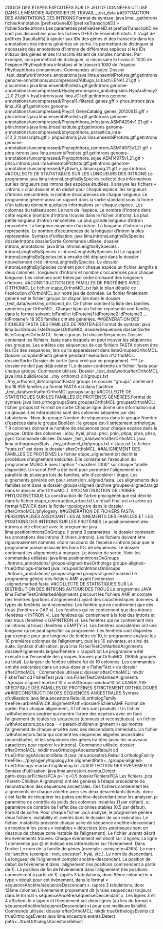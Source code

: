 #GUIDE DES ÉTAPES EXÉCUTÉES SUR LE JEU DE DONNÉEES UTILISÉ DANS LE MÉMOIRE
	##DOSSIER DE TRAVAIL
		_test_data
	##EXTRACTION DES ANNOTATIONS DES INTRONS
		Format de syntaxe:
			java lima.<plateforme>.<typeAnnotation>.getIntrons fichierAnnotation [prefixeGeneID] [prefixeTranscriptID] > fichierSortie.introns
				Les paramètres prefixeGeneID et prefixeTranscriptID ne sont pas disponibles pour les fichiers GFF3 de EnsemblProtists.
				Il s'agit de préfixes (facultatifs) à ajouter aux IDs des gènes et des transcrits dans les annotations des introns générées en sortie. Ils permettent de distinguer si nécessaire des annotations d'introns de différentes espèces si les IDs initiaux des gènes et des transcrits étaient de simples nombres. Par exemple, cela permettrait de distinguer, si nécessaire le transcrit 1000 de l'espèce Phythophthora infestans et le transcrit 1000 de l'espèce Phythophthora cinnammomi.
		Commandes utilisées:
			Dossier _test_data\work\introns_annotations
				java lima.ensemblProtists.gtf.getIntrons genome-annotations/uncompressed/Albugo_laibachii.ENA1.21.gtf > albu.introns
				java lima.ensemblProtists.gtf.getIntrons genome-annotations/uncompressed/Hyaloperonospora_arabidopsidis.HyaAraEmoy2_2.0.21.gtf > hyal.introns
				java lima.JGI.gff.getIntrons genome-annotations/uncompressed/Phyca11_filtered_genes.gff > phca.introns
				java lima.JGI.gff.getIntrons genome-annotations/uncompressed/Phyci1_GeneCatalog_genes_20120612.gff > phci.introns
				java lima.ensemblProtists.gtf.getIntrons genome-annotations/uncompressed/Phytophthora_infestans.ASM14294v1.21.gtf > phin.introns
				java lima.broadInstitute.gtf.getIntrons genome-annotations/uncompressed/phytophthora_parasitica_inra-310_2_transcripts.gtf > phpa.introns
				java lima.ensemblProtists.gtf.getIntrons genome-annotations/uncompressed/Phytophthora_ramorum.ASM14973v1.21.gtf > phra.introns
				java lima.ensemblProtists.gtf.getIntrons genome-annotations/uncompressed/Phytophthora_sojae.ASM14975v1.21.gtf > phso.introns
				java lima.ensemblProtists.gtf.getIntrons genome-annotations/uncompressed/Pythium_ultimum.pug.21.gtf > pyul.introns
	##COLLECTE DE STATISTIQUES SUR LES LONGUEURS DES INTRONS
		Le programme java lima.intronsLengthsBySpecies collecte des informations sur les longueurs des introns des espèces étudiées. Il analyse les fichiers « .introns » d’un dossier et en déduit pour chaque espèce:
			les longueurs d’introns rencontrées.
			le nombre d’occurences de chaque longueur.
		Le programme génère aussi un rapport dans la sortie standard sous la forme d’un tableau donnant quelques informations sur chaque espèce. Les colonnes du tableau sont:
			Le nom de l’espèce.
			Le nombre d’introns dans cette espèce (nombre d’introns trouvés dans le fichier .introns).
			La plus petite longueur d’intron rencontrée.
			La plus grande longueur d’intron rencontrée.
			La longueur moyenne d’un intron.
			La longueur d’intron la plus représentée.
			Le nombre d’occurrences de la longueur d’intron la plus représentée.
		Syntaxe d'utilisation:
			java lima.intronsLengthsBySpecies dossierIntrons dossierSortie
		Commande utilisée: dossier introns_annotations:
			java lima.intronsLengthsBySpecies . intronsLengthsBySpecies > intronsLenghtsBySpecies.txt
		Le rapport intronsLenghtsBySpecies.txt a ensuite été déplacé dans le dossier nouvellement créé intronsLenghtsBySpecies.
		Le dossier intronsLengthsBySpecies contient pour chaque espèce un fichier .lengths à deux colonnes : longueurs d’introns et nombre d’occurences pour chaque longueur. Les colonnes sont triées par ordre croissant des longueurs d’introns.
	##CONSTRUCTION DES FAMILLES DE PROTÉINES AVEC ORTHOMCL
		Le fichier etape_OrthoMCL.txt fait le bilan détaillé de l'exécution d'OrthoMCL sur notre jeu de données.
		Le fichier finalement généré est le fichier groups.txt disponible dans le dossier _test_data/work/my_orthomcl_dir.
		Ce fichier contient la liste des familles générées par OrthoMCL. Chaque ligne du fichier représente une famille, dans le format suivant:
			idFamille: idProteine1 idProteine2 idProteine3 ... idProteineN
		18 955 familles ont été générées.
	##GÉNÉRATION DES FICHIERS FASTA DES FAMILLES DE PROTÉINES
		Format de syntaxe:
			java lima.builGroups listeGroupesOrthoMCL dossierSequences dossierSortie
				listeGroupesOrthoMCL: fichier groups.txt
				dossierSequences
					Dossier contenant les fichiers .fasta dans lesquels on peut trouver les séquences des groupes.
					Les entêtes des séquences de ces fichiers FASTA doivent être les IDs des séquences, tels qu'ils apparaissent dans listeGroupesOrthoMCL.
					Dossier compliantFasta généré pendant l'exécution d'OrthoMCL.
				dossierSortie
					Dossier de sortie (sera créé par ce programme). *** Le dossier ne doit pas déjà exister !
					Le dossier contiendra un fichier .fasta pour chaque groupe.
		Commande utilisée:
			Dossier _test_data\work\afterOrthoMCL
				java lima.buildGroups ../my_orthomcl_dir/groups.txt ../my_orthomcl_dir/compliantFasta/ groups
			Le dossier "groups" contenant les 18 955 familles au format FASTA est dans l'archive _test_data\work\afterOrthoMCL\groups.tar.gz
	##COLLECTE DE STATISTIQUES SUR LES FAMILLES DE PROTÉINES GÉNÉRÉES
		Format de syntaxe:
			java lima.orthogroupsStats groupesOrthoMCL
				groupesOrthoMCL: fichier groups.txt
			Format de sortie
				Chaque ligne donne une information sur un groupe. Les informations sont des colonnes séparées par des tabulations :
					Nom du groupe
					Nombre de séquences dans le groupe
					Nombre d'espèces dans le groupe
					Booléen : le groupe est-il strictement orthologue ?
					9 colonnes donnant le nombre de séquences pour chaque espèce dans le groupe. Ordre des colonnes :
						albu, hyal, phca, phci, phin, phpa, phra, phso, pyul.
		Commande utilisée:
			Dossier _test_data\work\afterOrthoMCL
				java lima.orthogroupsStats ../my_orthomcl_dir/groups.txt > stats.txt
			Le fichier "stats.txt" est dans le dossier afterOrthoMCL.
	##ALIGNEMENT DES FAMILLES DE PROTÉINES
		Le fichier etape_alignement.txt décrit la procédure d'alignement exécutée.
		Elle consiste en l'exécution du programme MUSCLE avec l'option "-maxiters 1000" sur chaque famille disponible.
		Un script PHP a été écrit pour permettre l'alignement en parallèle de plusieurs lots de familles, afin d'accélérer l'étape.
		Les alignements générés ont pour extension .aligned.fasta.
		Les alignements des familles sont dans le dossier groups-aligned (archive groupes-aligned.tar.gz dans le dossier afterOrthoMCL).
	##CONSTRUCTION DE L'ARBRE PHYLOGÉNÉTIQUE
		La construction de l'arbre phylogénétique est décrite dans le fichier etape_construction_arbre.txt
		Le résult final est un arbre au format NEWICK dans le fichier topology.tre dans le dossier afterOrthoMCL/phylogeny.
	##GÉNÉRATION DE FICHIERS FASTA PERSONNALISÉS ASSOCIANT LES ALIGNEMENTS DES FAMILLES ET LES POSITIONS DES INTRONS SUR LES PROTÉINES
		Le positionnement des introns a été effectué avec le programme java lima.positionIntronsOnGroups. Il prend 3 paramètres :
			le dossier contenant les annotations des introns (fichiers .introns). Les fichiers doivent être rigoureusement nommés <nom raccourci de l’espèce>.introns pour que le programme puisse associer les bons IDs de séquences.
			Le dossier contenant les alignements à marquer.
			Le dossier de sortie.
		Voici les commandes utilisées:
			java lima.positionIntronsOnGroups ../introns_annotations/ groups-aligned-trueOrthologs groups-aligned-trueOrthologs-marked
			java lima.positionIntronsOnGroups ../introns_annotations/ groups-aligned groups-aligned-marked
		Le programme génère des fichiers AMF ayant l'extension .aligned.marked.fasta.
	##COLLECTE DE STATISTIQUES SUR LA DISTRIBUTION DES INTRONS AUTOUR DES TROUS
		Le programme JAVA lima.FisherTestOnMarkedAlignments parcourt les fichiers AMF et compte des fenêtres (portions d’alignements) ayant des caractéristiques données. 4 types de fenêtres sont recensées:
			Les fenêtre qui ne contiennent que des trous (fenêtres « GAP »).
			Les fenêtres qui ne contiennent que des introns (fenêtres « INTRON »).
			Les fenêtres qui contiennent à la fois des introns et des trous (fenêtres « GAPINTRON »).
			Les fenêtres qui ne contiennent rien (ni introns ni trous) (fenêtres « EMPTY »).
		Les fenêtres considérées ont une longueur qu’on peut spécifier au programme. Les fenêtres sont disjointes : par exemple pour une longueur de fenêtre de 10, le programme analyse les 10 premières colonnes de l’alignement, puis les 10 suivantes, et ainsi de suite.
		Syntaxe d'utilisation:
			java lima.FisherTestOnMarkedAlignments dossierAlignements largeurFenetre > rapport.txt
		Le programme a été exécuté sur l’ensemble des groupes trouvés par OrthoMCL (18955 groupes au total). La largeur de fenêtre utilisée fut de 10 colonnes. Les commandes ont été exécutées dans un sous-dossier « FisherTest » du dossier afterOrthoMCL :
		Commandes utilisées: dossier afterOrthoMCL:
			mkdir FisherTest
			cd FisherTest
			java lima.FisherTestOnMarkedAlignments ../groups-aligned-marked 10 > onAllGroups-window10.txt
	##ANALYSE SPÉCIFIQUE DES FAMILLES DE PROTÉINES STRICTEMENT ORTHOLOGUES
		###RECONSTRUCTION DES SÉQUENCES ANCESTRALES
			Syntaxe d'utilisation:
				java lima.ancestors.Rebuild.orthologFamily treeFile=arbreNEWICK alignmentPath=dossierFichiersAMF
			Format de sortie:
				Pour chaque alignement, 3 fichiers sont produits :
					Un fichier .withAncestors.seqtree qui montre l’arbre des espèces avec en face l’alignement de toutes les séquences (connues et reconstituées).
					un fichier .withAncestors.pca (pca = « parent-children alignment ») qui montre l’alignement de chaque ancêtre avec ses descendants immédiats.
					Un fichier .withAncestors.fasta qui contient les séquences alignées ancestrales reconstituées, et les séquences des gènes traitées (avec les nouveaux caractères pour repérer les introns).
			Commande utilisée: dossier afterOrthoMCL:
				mkdir trueOrthologsAncestorsRebuilt
				cd trueOrthologsAncestorsRebuilt
				java lima.ancestors.Rebuild.orthologFamily treeFile=../phylogeny/topology.tre alignmentPath=../groups-aligned-trueOrthologs-marked logfile=log.txt
		###DÉTECTION DES ÉVÈNEMENTS
			Syntaxe d'utilisation:
				java lima.ancestors.events.Detect path=dossierFichiersPCA p=1 q=0.5
					dossierFichiersPCA
						Les fichiers .pca (Parent-Children Alignments) ont été générés à l’étape précédente de reconstruction des séquences ancestrales. Ces fichiers contiennent les alignements de chaque ancêtre avec ses deux descendants directs, donc c’est facile de récupérer les paires ancêtre-descendant pour les analyser.
					p: paramètre de contrôle du poids des colonnes instables (1 par défaut).
					q: paramètre de contrôle de l'effet des colonnes stables (0.5 par défaut).
			Format de sortie:
				Pour chaque fichier .pca analysé, le programme génère deux fichiers .instability et .events dans le dossier de son exécution.
				Le fichier .instability présente chaque paire de séquence ancêtre-descendant en montrant les zones « instables » détectées (des astérisques sont en dessous de chaque zone instable de l’alignement).
				Le fichier .events décrit les évènements trouvés. Chaque évènement est décrit sur 3 lignes:
					La ligne 1 commence par @ et indique des informations sur l’évènement. Dans l’ordre:
						Le nom de la famille de gènes (exemple : oomycetes4365).
						Le nom de l’ancêtre (exemple : root, ancester1, hyal, etc.).
						Le nom du descendant.
						La longueur de l’alignement complet ancêtre-descendant.
						La position de début de l’évènement dans l’alignement (les positions commencent à partir de 1).
						La position de fin de l’évènement dans l’alignement (les positions commencent à partir de 1).
						(après 3 tabulations, donc 9ème colonne) le « type » déduit pour cet évènement, dans le format « séquenceAncêtre/séquenceDescendant ».
						(après 3 tabulations, donc 12ème colonne) L’évènement proprement dit (vraies séquences) toujours dans le format « séquenceAncêtre/séquenceDescendant ».
					Les lignes 3 et 4 affichent le « type » et l’évènement sur deux lignes (au lieu du format « séquenceAncêtre/séquenceDescendant ») pour une meilleure lisibilité.
			Commande utilisée: dossier afterOrthoMCL:
				mkdir trueOrthologsEvents
				cd trueOrthologsEvents
				java lima.ancestors.events.Detect path=../trueOrthologsAncestorsRebuilt
